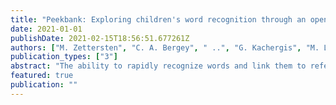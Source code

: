 ```yaml
---
title: "Peekbank: Exploring children's word recognition through an open, large-scale repository for developmental eye-tracking data"
date: 2021-01-01
publishDate: 2021-02-15T18:56:51.677261Z
authors: ["M. Zettersten", "C. A. Bergey", " ..", "G. Kachergis", "M. Lewis", "M. C. Frank"]
publication_types: ["3"]
abstract: "The ability to rapidly recognize words and link them to referents in context is central to children's early language development. This ability, often called word recognition in the developmental literature, is typically studied in the looking-while-listening paradigm, which measures infants' fixation on a target object (vs. a distractor) after hearing a target label. We present a large-scale, open database of infant and toddler eye-tracking data from looking-while-listening tasks. The goal of this effort is to address theoretical and methodological challenges in measuring vocabulary development. We present two analyses of the current database (N=1,233): (1) capturing age-related changes in infants' word recognition while generalizing across item-level variability and (2) assessing how a central methodological decision -- selecting the time window of analysis -- impacts the reliability of measurement. Future efforts will expand the scope of the current database to advance our understanding of participant-level and item-level variation in children's vocabulary development."
featured: true
publication: ""
---
```


